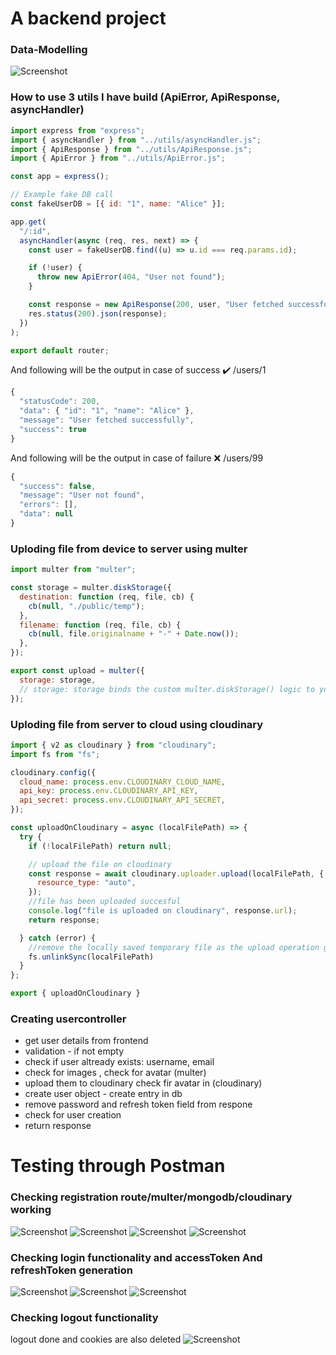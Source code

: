 # A backend project

### Data-Modelling
![Screenshot](./data-modelling.jpg)

### How to use 3 utils I have build (ApiError, ApiResponse, asyncHandler)
```javascript
import express from "express";
import { asyncHandler } from "../utils/asyncHandler.js";
import { ApiResponse } from "../utils/ApiResponse.js";
import { ApiError } from "../utils/ApiError.js";

const app = express();

// Example fake DB call
const fakeUserDB = [{ id: "1", name: "Alice" }];

app.get(
  "/:id",
  asyncHandler(async (req, res, next) => {
    const user = fakeUserDB.find((u) => u.id === req.params.id);

    if (!user) {
      throw new ApiError(404, "User not found");
    }

    const response = new ApiResponse(200, user, "User fetched successfully");
    res.status(200).json(response);
  })
);

export default router;

```
And following will be the output in case of success
✔️   /users/1
```javascript
{
  "statusCode": 200,
  "data": { "id": "1", "name": "Alice" },
  "message": "User fetched successfully",
  "success": true
}

```
And following will be the output in case of failure
❌  /users/99
```javascript
{
  "success": false,
  "message": "User not found",
  "errors": [],
  "data": null
}

```

### Uploding file from device to server using multer

```javascript 
import multer from "multer";

const storage = multer.diskStorage({
  destination: function (req, file, cb) {
    cb(null, "./public/temp");
  },
  filename: function (req, file, cb) {
    cb(null, file.originalname + "-" + Date.now());
  },
});

export const upload = multer({
  storage: storage,
  // storage: storage binds the custom multer.diskStorage() logic to your multer upload handler.
});
```

### Uploding file from server to cloud using cloudinary 

```javascript
import { v2 as cloudinary } from "cloudinary";
import fs from "fs";

cloudinary.config({
  cloud_name: process.env.CLOUDINARY_CLOUD_NAME,
  api_key: process.env.CLOUDINARY_API_KEY,
  api_secret: process.env.CLOUDINARY_API_SECRET,
});

const uploadOnCloudinary = async (localFilePath) => {
  try {
    if (!localFilePath) return null;

    // upload the file on cloudinary
    const response = await cloudinary.uploader.upload(localFilePath, {
      resource_type: "auto",
    });
    //file has been uploaded succesful
    console.log("file is uploaded on cloudinary", response.url);
    return response;

  } catch (error) {
    //remove the locally saved temporary file as the upload operation got failed
    fs.unlinkSync(localFilePath)
  }
};

export { uploadOnCloudinary }
```

### Creating usercontroller

* get user details from frontend
* validation - if not empty
* check if user altready exists: username, email
* check for images , check for avatar (multer)
* upload them to cloudinary check fir avatar in (cloudinary)
* create user object - create entry in db
* remove password and refresh token field from respone
* check for user creation 
* return response

# Testing through Postman

### Checking registration route/multer/mongodb/cloudinary working

![Screenshot](./public/img/test1.jpg)
![Screenshot](./public/img/test2.jpg)
![Screenshot](./public/img/test3.jpg)
![Screenshot](./public/img/test4.jpg)

### Checking login functionality and accessToken And refreshToken generation

![Screenshot](./public/img/test5.jpg)
![Screenshot](./public/img/test6.jpg)
![Screenshot](./public/img/test7.jpg)

### Checking logout functionality
logout done and cookies are also deleted
![Screenshot](./public/img/test8.jpg)